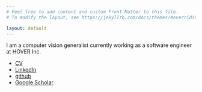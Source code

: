 ```yaml
---
# Feel free to add content and custom Front Matter to this file.
# To modify the layout, see https://jekyllrb.com/docs/themes/#overriding-theme-defaults

layout: default 
---
```


I am a computer vision generalist currently working as a software engineer at HOVER Inc.  

 <ul>
  <li><a href="resources/CV.pdf">CV</a></li>
  <li><a href="www.linkedin.com/in/alrik-firl-5a9b0815">LinkedIn</a></li>
  <li><a href="https://github.com/alrikai">github</a></li>
  <li><a href="https://scholar.google.com/citations?view_op=list_works&hl=en&hl=en&tzom=480&user=MgNmmJwAAAAJ">Google Scholar</a></li>
</ul>


